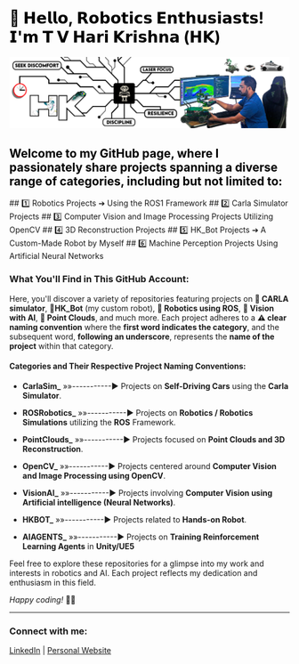 <h1 style="color: black;">🤖 𝗛𝗲𝗹𝗹𝗼, 𝗥𝗼𝗯𝗼𝘁𝗶𝗰𝘀 𝗘𝗻𝘁𝗵𝘂𝘀𝗶𝗮𝘀𝘁𝘀! 𝗜'𝗺 𝗧 𝗩 𝗛𝗮𝗿𝗶 𝗞𝗿𝗶𝘀𝗵𝗻𝗮 (𝗛𝗞)</h1>

![Alt text for your image](LinedIN_Cover_picture_V4_GitHub.png)

<h2 style="color: black;">Welcome to my GitHub page, where I passionately share projects spanning a diverse range of categories, including but not limited to:</h2>
## 1️⃣ Robotics Projects ➔ Using the ROS1 Framework 
## 2️⃣ Carla Simulator Projects
## 3️⃣ Computer Vision and Image Processing Projects Utilizing OpenCV
## 4️⃣ 3D Reconstruction Projects
## 5️⃣ HK_Bot Projects ➔ A Custom-Made Robot by Myself
## 6️⃣ Machine Perception Projects Using Artificial Neural Networks 

### What You'll Find in This GitHub Account:
Here, you'll discover a variety of repositories featuring projects on **🚗 CARLA simulator**, **🦾HK_Bot** (my custom robot), **🤖 Robotics using ROS**, **👀 Vision with AI**, **🌟 Point Clouds**, and much more. Each project adheres to a **⚠️ clear naming convention** where the **first word indicates the category**, and the subsequent word, **following an underscore**, represents the **name of the project** within that category. 

#### Categories and Their Respective Project Naming Conventions:

- **CarlaSim_**     »»-----------► Projects on **Self-Driving Cars** using the **Carla Simulator**.

- **ROSRobotics_**  »»-----------► Projects on **Robotics / Robotics Simulations** utilizing the **ROS** Framework.

- **PointClouds_**  »»-----------► Projects focused on **Point Clouds and 3D Reconstruction**.

- **OpenCV_**       »»-----------► Projects centered around **Computer Vision and Image Processing using OpenCV**.
    
- **VisionAI_**     »»-----------► Projects involving **Computer Vision using Artificial intelligence (Neural Networks)**.

- **HKBOT_**        »»-----------► Projects related to **Hands-on Robot**.

- **AIAGENTS_**     »»-----------► Projects on **Training Reinforcement Learning Agents** in **Unity/UE5**

Feel free to explore these repositories for a glimpse into my work and interests in robotics and AI. Each project reflects my dedication and enthusiasm in this field.

_Happy coding!_ 🚀🤖

---

### Connect with me:

[LinkedIn](#) | [Personal Website](#)
